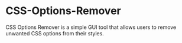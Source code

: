 # CSS-Options-Remover
CSS Options Remover is a simple GUI tool that allows users to remove unwanted CSS options from their styles.
